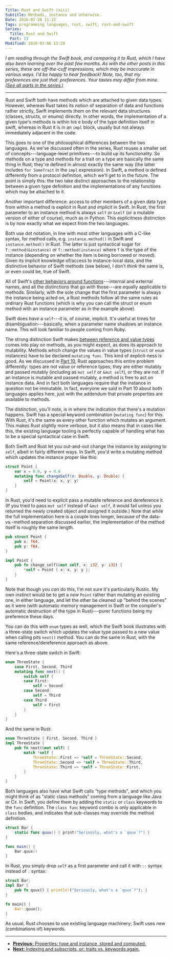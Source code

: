 ```yaml
---
Title: Rust and Swift (xiii)
Subtitle: Methods, instance and otherwise.
Date: 2016-02-28 11:15
Tags: programming languages, rust, swift, rust-and-swift
Series:
  Title: Rust and Swift
  Part: 13
Modified: 2016-03-06 13:20
---
```


<i class="editorial">I am reading through the Swift book, and comparing it to Rust, which I have also been learning over the past few months. As with the other posts in this series, these are off-the-cuff impressions, which may be inaccurate in various ways. I'd be happy to hear feedback! Note, too, that my preferences are just that: preferences. Your tastes may differ from mine. [(See all parts in the series.)][series]</i>

[series]: /rust-and-swift.html

---


Rust and Swift both have methods which are attached to given data types. However, whereas Rust takes its notion of separation of data and functions rather strictly, Swift implements them on the relevant data structures (classes, structs, or enums) directly. In other words, the implementation of a given type's methods is within his e body of the type definition itself in swift, whereas in Rust it is in an `impl` block, usually but not always immediately adjacent in the code.

This goes to one of the philosophical differences between the two languages. As we've discussed often in the series, Rust reuses a smaller set of concepts---language-level primitives---to build up its functionality. So methods on a type and methods for a trait on a type are basically the same thing in Rust; they're defined in almost exactly the same way (the latter includes `for SomeTrait` in the `impl` expression). In Swift, a method is defined differently from a protocol definition, which we'll get to in the future. The point is simply this: the two take distinct approaches to the relationship between a given type definition and the implementations of any functions which may be attached to it.

Another important difference: access to other members of a given data type from within a method is *explicit* in Rust and *implicit* in Swift. In Rust, the first parameter to an instance method is always `self` or `&self` (or a mutable version of either of course), much as in Python. This explicitness distinction is by now exactly what we expect from the two languages.

Both use dot notation, in line with most other languages with a C-like syntax, for method calls, e.g. `instance.method()` in Swift and `instance.method()` in Rust. The latter is just syntactical sugar for `T::method(&instance)` or `T::method(instance)` where `T` is the type of the instance (depending on whether the item is being borrowed or moved). Given its implicit knowledge of/access to instance-local data, and the distinctive behavior of Swift methods (see below), I don't *think* the same is, or even could be, true of Swift.

All of Swift's [other behaviors around functions][8]---internal and external names, and all the distinctions that go with those---are equally applicable to methods. Similarly, with the sole change that the first parameter is always the instance being acted on, a Rust methods follow all the same rules as ordinary Rust functions (which is why you can call the struct or enum method with an instance parameter as in the example above).

Swift does *have* a `self`---it is, of course, implicit. It's useful at times for disambiguation---basically, when a parameter name shadows an instance name. This will look familiar to people coming from Ruby.

The strong distinction Swift makes [between reference and value types][10] comes into play on methods, as you might expect, as does its approach to mutability. Methods which change the values in value types (`struct` or `enum` instances) have to be declared `mutating func`. This kind of explicit-ness is good. As we discussed in [Part 10][10], Rust approaches this entire problem differently: types are not value or reference types; they are either mutably and passed mutably (including as `mut self` or `&mut self`), or they are not. If an instance is mutable and passed mutably, a method is free to act on instance data. And in fact both languages require that the instance in question not be immutable. In fact, everyone we said in Part 10 about both languages applies here, just with the addendum that private properties are available to methods.

The distinction, you'll note, is in where the indication that there's a mutation happens. Swift has a special keyword combination (`mutating func`) for this. With Rust, it's the same as every other function which mutates an argument. This makes Rust slightly more verbose, but it also means that in cases like this, the existing language tooling is perfectly capable of handling what has to be a special syntactical case in Swift.

Both Swift and Rust let you out-and-out change the instance by assigning to `self`, albeit in fairly different ways. In Swift, you'd write a mutating method which updates the instance proper like this:

```swift
struct Point {
    var x = 0.0, y = 0.0
    mutating func changeSelf(x: Double, y: Double) {
        self = Point(x: x, y: y)
    }
}
```

In Rust, you'd need to explicit pass a mutable reference and dereference it. (If you tried to pass `mut self` instead of `&mut self`, it would fail unless you returned the newly created object and assigned it outside.) Note that while the full implementation here is a couple lines longer, because of the data-vs.-method separation discussed earlier, the implementation of the method itself is roughly the same length.

```rust
pub struct Point {
    pub x: f64,
    pub y: f64,
}

impl Point {
    pub fn change_self(&mut self, x: i32, y: i32) {
        *self = Point { x: x, y: y };
    }
}
```

Note that though you *can* do this, I'm not sure it's particularly Rustic.
My own instinct would be to get a *new* `Point` rather than mutating an existing one, in either language, and let the other be cleaned up "behind the scenes" as it were (with automatic memory management in Swift or the compiler's automatic destruction of the type in Rust)---purer functions being my preference these days.

You can do this with `enum` types as well, which the Swift book illustrates with a three-state switch which updates the value type passed to a new value when calling pits `next()` method. You can do the same in Rust, with the same reference/dereference approach as above.

Here's a three-state switch in Swift:

```swift
enum ThreeState {
    case First, Second, Third
    mutating func next() {
        switch self {
        case First:
            self = Second
        case Second:
            self = Third
        case Third
            self = First
        }
    }
}
```

And the same in Rust:

```rust
enum ThreeState { First, Second, Third }
impl ThreeState {
    pub fn next(&mut self) {
        match *self {
            ThreeState::First => *self = ThreeState::Second,
            ThreeState::Second => *self = ThreeState::Third,
            ThreeState::Third => *self = ThreeState::First,
        }
    }
}
```

Both languages also have what Swift calls "type methods", and which you might think of as "static class methods" coming from a language like Java or C♯. In Swift, you define them by adding the `static` or `class` keywords to the `func` definition. The `class func` keyword combo is only applicable in `class` bodies, and indicates that sub-classes may override the method definition.

```swift
struct Bar {
    static func quux() { print("Seriously, what's a `quux`?") }
}

func main() {
    Bar.quux()
}
```

In Rust, you simply drop `self` as a first parameter and call it with `::`
syntax instead of `.` syntax:

```rust
struct Bar;
impl Bar {
    pub fn quux() { println!("Seriously, what's a `quux`?"); }
}

fn main() {
    Bar::quux();
}
```

As usual, Rust chooses to use existing language machinery; Swift uses new
(combinations of) keywords.


---


-  [**Previous:** Properties: type and instance, stored and computed.][12]
-  [**Next:** Indexing and subscripts, or: traits vs. keywords again.][14]


[8]: http://www.chriskrycho.com/2015/rust-and-swift-viii.html
[10]: http://www.chriskrycho.com/2015/rust-and-swift-x.html
[12]: http://www.chriskrycho.com/2016/rust-and-swift-xii.html
[14]: http://www.chriskrycho.com/2016/rust-and-swift-xiv.html
